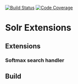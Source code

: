 [![Build Status](https://travis-ci.org/PavlikPolivka/SolrExtensions.svg?branch=master)](https://travis-ci.org/PavlikPolivka/SolrExtensions)
[![Code Coverage](https://img.shields.io/codecov/c/github/PavlikPolivka/SolrExtensions/develop.svg)](https://codecov.io/github/PavlikPolivka/SolrExtensions?branch=master)

# Solr Extensions

## Extensions

### Softmax search handler

## Build